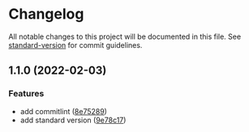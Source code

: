 # Changelog

All notable changes to this project will be documented in this file. See [standard-version](https://github.com/conventional-changelog/standard-version) for commit guidelines.

## 1.1.0 (2022-02-03)

### Features

- add commitlint ([8e75289](https://github.com/irsooti/aesys-react-component/commit/8e7528933e382fb423eb6ec86401b2cdca07c2f1))
- add standard version ([9e78c17](https://github.com/irsooti/aesys-react-component/commit/9e78c177f8d2a508bf02b9f7745c23ba536a341d))
